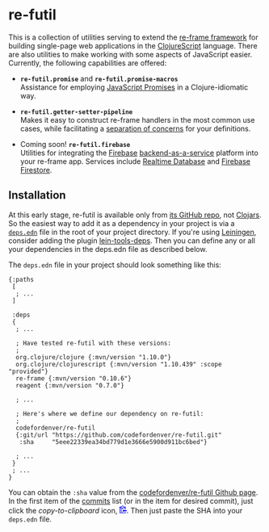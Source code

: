 
# re-futil

This is a collection of utilities serving to extend the [re-frame framework](https://github.com/Day8/re-frame) for building single-page web applications in the [ClojureScript](https://clojurescript.org) language. There are also utilities to make working with some aspects of JavaScript easier. Currently, the following capabilities are offered:

- **`re-futil.promise`** and **`re-futil.promise-macros`**<br/>
  Assistance for employing [JavaScript Promises](https://developer.mozilla.org/en-US/docs/Web/JavaScript/Guide/Using_promises) in a Clojure-idiomatic way.

- **`re-futil.getter-setter-pipeline`**<br/>
  Makes it easy to construct re-frame handlers in the most common use cases, while facilitating a [separation of concerns](https://en.wikipedia.org/wiki/Separation_of_concerns) for your definitions.

- Coming soon! **`re-futil.firebase`**<br/>
  Utilities for integrating the [Firebase](https://firebase.google.com) [backend-as-a-service](https://en.wikipedia.org/wiki/Mobile_backend_as_a_service) platform into your re-frame app. Services include [Realtime Database](https://firebase.google.com/products/database) and [Firebase Firestore](https://firebase.google.com/products/firestore/).

## Installation

At this early stage, re-futil is available only from [its GitHub repo](https://github.com/codefordenver/re-futil), not [Clojars](https://clojars.org). So the easiest way to add it as a dependency in your project is via a [`deps.edn`](https://clojure.org/reference/deps_and_cli#_deps_edn) file in the root of your project directory. If you're using [Leiningen](https://leiningen.org), consider adding the plugin [lein-tools-deps](https://github.com/RickMoynihan/lein-tools-deps#usage). Then you can define any or all your dependencies in the deps.edn file as described below.

The `deps.edn` file in your project should look something like this:

    {:paths
     [
      ; ...
     ]

     :deps
     {
      ; ...

      ; Have tested re-futil with these versions:
      ;
      org.clojure/clojure {:mvn/version "1.10.0"}
      org.clojure/clojurescript {:mvn/version "1.10.439" :scope "provided"}
      re-frame {:mvn/version "0.10.6"}
      reagent {:mvn/version "0.7.0"}

      ; ...
      
      ; Here's where we define our dependency on re-futil:
      ;
      codefordenver/re-futil
      {:git/url "https://github.com/codefordenver/re-futil.git"
       :sha     "5eee22339ea34bd779d1e3666e5900d911bc6bed"}
    
      ; ...
     }
     ; ...
    }

You can obtain the `:sha` value from the [codefordenver/re-futil Github page](https://github.com/codefordenver/re-futil). In the first item of the [commits](https://github.com/codefordenver/re-futil/commits/master) list (or in the item for desired commit), just click the _copy-to-clipboard_ icon, <span><svg class="octicon octicon-clippy" viewBox="0 0 14 16" version="1.1" width="14" height="16" aria-hidden="true"><path fill="blue" fill-rule="evenodd" d="M2 13h4v1H2v-1zm5-6H2v1h5V7zm2 3V8l-3 3 3 3v-2h5v-2H9zM4.5 9H2v1h2.5V9zM2 12h2.5v-1H2v1zm9 1h1v2c-.02.28-.11.52-.3.7-.19.18-.42.28-.7.3H1c-.55 0-1-.45-1-1V4c0-.55.45-1 1-1h3c0-1.11.89-2 2-2 1.11 0 2 .89 2 2h3c.55 0 1 .45 1 1v5h-1V6H1v9h10v-2zM2 5h8c0-.55-.45-1-1-1H8c-.55 0-1-.45-1-1s-.45-1-1-1-1 .45-1 1-.45 1-1 1H3c-.55 0-1 .45-1 1z"></path></svg></span>. Then just paste the SHA into your `deps.edn` file.